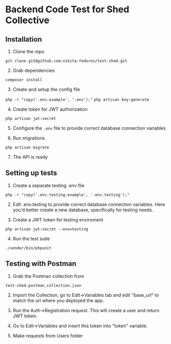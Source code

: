 # Backend Code Test for Shed Collective

## Installation

1. Clone the repo

`git clone git@github.com:nikita-fedorov/test-shed.git`

2. Grab dependencies

`composer install`

3. Create and setup the config file

`php -r "copy('.env.example', '.env');"`
`php artisan key:generate`

4. Create token for JWT authorization

`php artisan jwt:secret`

5. Configure the `.env` file to provide correct database connection variables

6. Run migrations

`php artisan migrate`

7. The API is ready

## Setting up tests

1. Create a separate testing .env file

`php -r "copy('.env.testing.example', '.env.testing');"`

2. Edit .env.testing to provide correct database connection variables. Here you'd better create a new database, specifically for testing needs.

3. Create a JWT token for testing enviroment

`php artisan jwt:secret --env=testing`

4. Run the test suite

`./vendor/bin/phpunit`

## Testing with Postman

1. Grab the Postman collection from

`test-shed.postman_collection.json`

2. Import the Collection, go to Edit->Variables tab and edit "base_url" to match the url where you deployed the app.

3. Run the Auth->Registration request. This will create a user and return JWT token.

4. Go to Edit->Variables and insert this token into "token" variable.

5. Make requests from Users folder